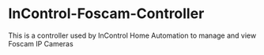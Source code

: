 InControl-Foscam-Controller
===========================

This is a controller used by InControl Home Automation to manage and view Foscam IP Cameras